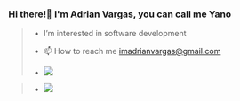 
### Hi there!👋 I'm Adrian Vargas, you can call me Yano

> -  I’m interested in software development
> - 📫 How to reach me imadrianvargas@gmail.com
>
> - ![](https://github-readme-streak-stats.herokuapp.com/?user=adrncrlvrgs&theme=python-dark&hide_border=false)<br/>

> - [![](https://visitcount.itsvg.in/api?id=adriyano04&label=Profile%20Views&color=0&icon=5&pretty=false)](https://visitcount.itsvg.in)

